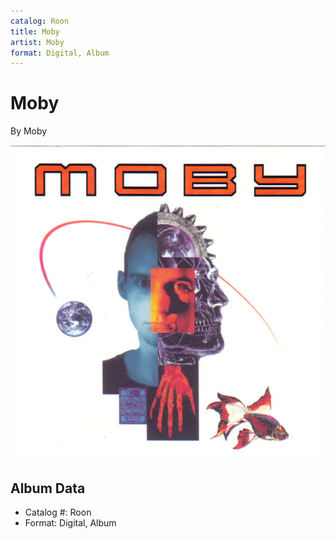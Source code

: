 ```yaml
---
catalog: Roon
title: Moby
artist: Moby
format: Digital, Album
---
```


# Moby

By Moby

![](../../assets/albumcovers/Moby-Moby.png)

## Album Data

- Catalog #: Roon
- Format: Digital, Album

